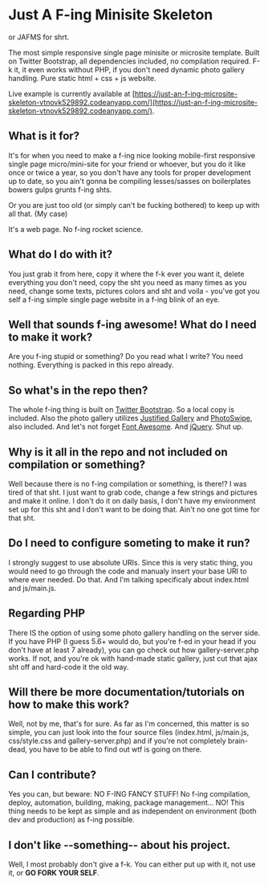 # Just A F-ing Minisite Skeleton
or JAFMS for shrt.

The most simple responsive single page minisite or microsite template. Built on Twitter Bootstrap, all dependencies included, no compilation required. F-k it, it even works without PHP, if you don't need dynamic photo gallery handling. Pure static html + css + js website.

Live example is currently available at [https://just-an-f-ing-microsite-skeleton-vtnovk529892.codeanyapp.com/](https://just-an-f-ing-microsite-skeleton-vtnovk529892.codeanyapp.com/).

## What is it for?
It's for when you need to make a f-ing nice looking mobile-first responsive single page micro/mini-site for your friend or whoever, but you do it like once or twice a year, so you don't have any tools for proper development up to date, so you ain't gonna be compiling lesses/sasses on boilerplates bowers gulps grunts f-ing shts.

Or you are just too old (or simply can't be fucking bothered) to keep up with all that. (My case)

It's a web page. No f-ing rocket science.

## What do I do with it?
You just grab it from here, copy it where the f-k ever you want it, delete everything you don't need, copy the sht you need as many times as you need, change some texts, pictures colors and sht and voila - you've got you self a f-ing simple single page website in a f-ing blink of an eye.

## Well that sounds f-ing awesome! What do I need to make it work?
Are you f-ing stupid or something? Do you read what I write? You need nothing. Everything is packed in this repo already.

## So what's in the repo then?
The whole f-ing thing is built on [Twitter Bootstrap](https://getbootstrap.com/). So a local copy is included. Also the photo gallery utilizes [Justified Gallery](https://miromannino.github.io/Justified-Gallery/) and [PhotoSwipe](https://photoswipe.com/), also included. And let's not forget [Font Awesome](https://fontawesome.com/). And [jQuery](https://jquery.com/). Shut up.

## Why is it all in the repo and not included on compilation or something?
Well because there is no f-ing compilation or something, is there!? I was tired of that sht. I just want to grab code, change a few strings and pictures and make it online. I don't do it on daily basis, I don't have my environment set up for this sht and I don't want to be doing that. Ain't no one got time for that sht.

## Do I need to configure someting to make it run?
I strongly suggest to use absolute URIs. Since this is very static thing, you would need to go through the code and manualy insert your base URI to where ever needed. Do that. And I'm talking specificaly about index.html and js/main.js.

## Regarding PHP
There IS the option of using some photo gallery handling on the server side. If you have PHP (I guess 5.6+ would do, but you're f-ed in your head if you don't have at least 7 already), you can go check out how gallery-server.php works. If not, and you're ok with hand-made static gallery, just cut that ajax sht off and hard-code it the old way.

## Will there be more documentation/tutorials on how to make this work?
Well, not by me, that's for sure. As far as I'm concerned, this matter is so simple, you can just look into the four source files (index.html, js/main.js, css/style.css and gallery-server.php) and if you're not completely brain-dead, you have to be able to find out wtf is going on there.

## Can I contribute?
Yes you can, but beware: NO F-ING FANCY STUFF! No f-ing compilation, deploy, automation, building, making, package management... NO! This thing needs to be kept as simple and as independent on environment (both dev and production) as f-ing possible.

## I don't like --something-- about his project.
Well, I most probably don't give a f-k. You can either put up with it, not use it, or **GO FORK YOUR SELF**.